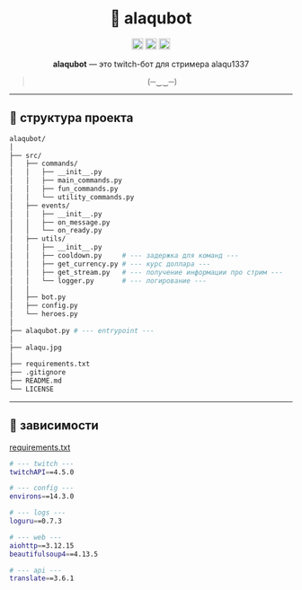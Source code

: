 
<div align="center">
    <h1>🤡 alaqubot</h1>
    <img height="20" alt="Python 3.11+" src="https://img.shields.io/badge/python-3.11+-blue">
    <img height="20" alt="License Apache 2.0" src="https://img.shields.io/badge/license-MIT-green">
    <img height="20" alt="Status" src="https://img.shields.io/badge/status-pet--project-orange">
    <p><strong>alaqubot</strong> — это twitch-бот для стримера alaqu1337</p>
    <blockquote>(─‿‿─)</blockquote>
</div>

---

## **📂 структура проекта**

```bash
alaqubot/
│
├── src/
│   ├── commands/
│   │   ├── __init__.py
│   │   ├── main_commands.py
│   │   ├── fun_commands.py
│   │   └── utility_commands.py
│   ├── events/
│   │   ├── __init__.py
│   │   ├── on_message.py
│   │   └── on_ready.py
│   ├── utils/
│   │   ├── __init__.py
│   │   ├── cooldown.py     # --- задержка для команд ---
│   │   ├── get_currency.py # --- курс доллара ---
│   │   ├── get_stream.py   # --- получение информации про стрим ---
│   │   └── logger.py       # --- логирование ---
│   │
│   ├── bot.py
│   ├── config.py
│   └── heroes.py
│
├── alaqubot.py # --- entrypoint ---
│
├── alaqu.jpg
│
├── requirements.txt
├── .gitignore
├── README.md
└── LICENSE
```

---

## **🧩 зависимости**
[requirements.txt](/requirements.txt)
```bash
# --- twitch ---
twitchAPI==4.5.0

# --- config ---
environs==14.3.0

# --- logs ---
loguru==0.7.3

# --- web ---
aiohttp==3.12.15
beautifulsoup4==4.13.5

# --- api ---
translate==3.6.1
```

